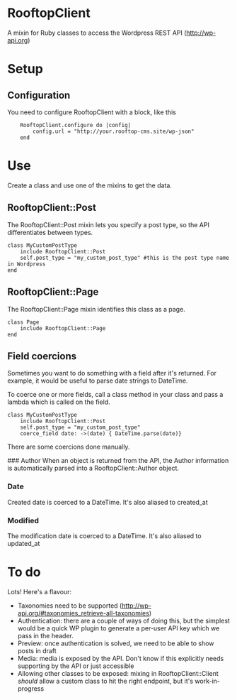 # RooftopClient
A mixin for Ruby classes to access the Wordpress REST API (http://wp-api.org)

# Setup

## Configuration
You need to configure RooftopClient with a block, like this

```
    RooftopClient.configure do |config|
        config.url = "http://your.rooftop-cms.site/wp-json"
    end
```

# Use
Create a class and use one of the mixins to get the data.

## RooftopClient::Post
The RooftopClient::Post mixin lets you specify a post type, so the API differentiates between types.

```
class MyCustomPostType
    include RooftopClient::Post
    self.post_type = "my_custom_post_type" #this is the post type name in Wordpress
end
```
## RooftopClient::Page
The RooftopClient::Page mixin identifies this class as a page.
```
class Page
    include RooftopClient::Page
end
```

## Field coercions
Sometimes you want to do something with a field after it's returned. For example, it would be useful to parse date strings to DateTime.

To coerce one or more fields, call a class method in your class and pass a lambda which is called on the field.

```
class MyCustomPostType
    include RooftopClient::Post
    self.post_type = "my_custom_post_type"
    coerce_field date: ->(date) { DateTime.parse(date)}
```

There are some coercions done manually.

### Author
When an object is returned from the API, the Author information is automatically parsed into a RooftopClient::Author object.

### Date
Created date is coerced to a DateTime. It's also aliased to created_at

### Modified
The modification date is coerced to a DateTime. It's also aliased to updated_at

# To do
Lots! Here's a flavour:

* Taxonomies need to be supported (http://wp-api.org/#taxonomies_retrieve-all-taxonomies)
* Authentication: there are a couple of ways of doing this, but the simplest would be a quick WP plugin to generate a per-user API key which we pass in the header.
* Preview: once authentication is solved, we need to be able to show posts in draft
* Media: media is exposed by the API. Don't know if this explicitly needs supporting by the API or just accessible
* Allowing other classes to be exposed: mixing in RooftopClient::Client *should* allow a custom class to hit the right endpoint, but it's work-in-progress



